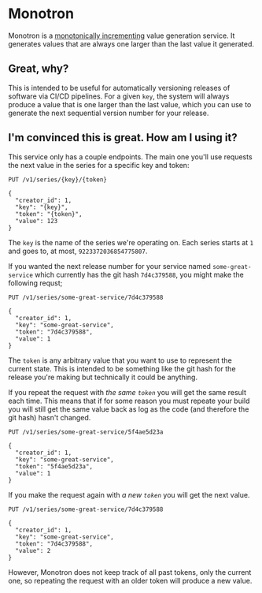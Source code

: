 # Monotron
Monotron is a [monotonically incrementing](https://en.wikipedia.org/wiki/Monotonic_function) value generation service. It generates values that are always one larger than the last value it generated.

## Great, why?
This is intended to be useful for automatically versioning releases of software via CI/CD pipelines. For a given `key`, the system will always produce a value that is one larger than the last value, which you can use to generate the next sequential version number for your release.

## I'm convinced this is great. How am I using it?
This service only has a couple endpoints. The main one you'll use requests the next value in the series for a specific key and token:

```
PUT /v1/series/{key}/{token}

{
  "creator_id": 1,
  "key": "{key}",
  "token": "{token}",
  "value": 123
}
```

The `key` is the name of the series we're operating on. Each series starts at `1` and goes to, at most, `9223372036854775807`.

If you wanted the next release number for your service named `some-great-service` which currently has the git hash `7d4c379588`, you might make the following requst;

```
PUT /v1/series/some-great-service/7d4c379588

{
  "creator_id": 1,
  "key": "some-great-service",
  "token": "7d4c379588",
  "value": 1
}
```

The `token` is any arbitrary value that you want to use to represent the current state. This is intended to be something like the git hash for the release you're making but technically it could be anything.

If you repeat the request with _the same `token`_ you will get the same result each time. This means that if for some reason you must repeate your build you will still get the same value back as log as the code (and therefore the git hash) hasn't changed.

```
PUT /v1/series/some-great-service/5f4ae5d23a

{
  "creator_id": 1,
  "key": "some-great-service",
  "token": "5f4ae5d23a",
  "value": 1
}
```

If you make the request again with _a new `token`_ you will get the next value.

```
PUT /v1/series/some-great-service/7d4c379588

{
  "creator_id": 1,
  "key": "some-great-service",
  "token": "7d4c379588",
  "value": 2
}
```

However, Monotron does not keep track of all past tokens, only the current one, so repeating the request with an older token will produce a new value.
